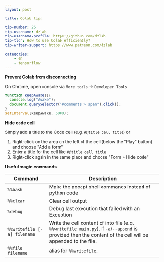 ```yaml
---
layout: post

title: Colab tips

tip-number: 26
tip-username: dzlab
tip-username-profile: https://github.com/dzlab
tip-tldr: How to use Colab efficiently?
tip-writer-support: https://www.patreon.com/dzlab

categories:
    - en
    - tensorflow
---
```


**Prevent Colab from disconnecting**

On Chrome, open console via `More tools` -> `Developer Tools`
```javascript
function keepAwake(){
  console.log("Awake");
  document.querySelector("#comments > span").click();
}
setInterval(keepAwake, 5000);
```

**Hide code cell**

Simply add a title to the Code cell (e.g. `#@title cell title`) or

1. Right-click on the area on the left of the cell (below the "Play" button) and choose "Add a form"
2. Enter a title for the cell like `#@title cell title`
3. Right-click again in the same place and choose "Form > Hide code"

**Useful magic commands**

| Command | Description |
|---------|-------------|
| `%%bash` | Make the accept shell commands instead of python code |
| `%%clear` | Clear cell output |
| `%debug` | Debug last execution that failed with an Exception |
| `%%writefile [-a] filename` | Write the cell content of into file (e.g. `%%writefile main.py`). If `-a`/`--append` is provided then the content of the cell will be appended to the file.|
| `%%file filename` | alias for `%%writefile`.|
